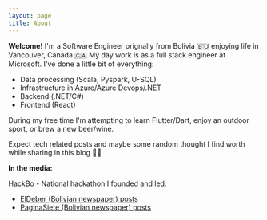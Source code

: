 ```yaml
---
layout: page
title: About
---
```

**Welcome!** I'm a Software Engineer orignally from Bolivia 🇧🇴 enjoying life in Vancouver, Canada 🇨🇦 
My day work is as a full stack engineer at Microsoft. I've done a little bit of everything:
- Data processing (Scala, Pyspark, U-SQL)
- Infrastructure in Azure/Azure Devops/.NET
- Backend (.NET/C#)
- Frontend (React)

During my free time I'm attempting to learn Flutter/Dart, enjoy an outdoor sport, or brew a new beer/wine.

Expect tech related posts and maybe some random thought I find worth while sharing in this blog 🤙🏼


**In the media:**

HackBo - National hackathon I founded and led:
- [ElDeber (Bolivian newspaper) posts](https://eldeber.com.bo/tag/gustavo%20ferrufino)
- [PaginaSiete (Bolivian newspaper) posts](https://www.paginasiete.bo/noticias/buscar/?buscar=Gustavo+Ferrufino)
